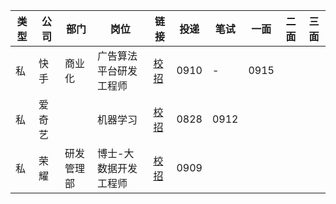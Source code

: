 |类型|公司|部门|岗位|链接|投递|笔试|一面|二面|三面|
|-|-|-|-|-|-|-|-|-|-|
|私|快手|商业化|广告算法平台研发工程师|[校招](https://campus.kuaishou.cn/#/campus/my-apply)|0910|-|0915||||||
|私|爱奇艺||机器学习|[校招](https://campus.iqiyi.com/campus_apply/iqiyi/38597#/jobs)|0828|0912|||||||
|私|荣耀|研发管理部|博士-大数据开发工程师|[校招](https://career.hihonor.com/SU60eea1aa0dcad47a7e1ce1ed/pb/school.html)|0909||||||||